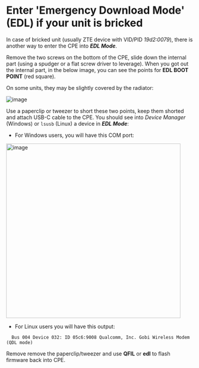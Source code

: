 # Enter 'Emergency Download Mode' (EDL) if your unit is bricked

In case of bricked unit (usually ZTE device with VID/PID *19d2:0079*), there is another way to enter the CPE into ***EDL Mode***.

Remove the two screws on the bottom of the CPE, slide down the internal part (using a spudger or a flat screw driver to leverage).
When you got out the internal  part, in the below image, you can see the points for **EDL BOOT POINT** (red square). 

On some units, they may be slightly covered by the radiator:

![image](https://github.com/stich86/ZTE-MC7010/assets/27808541/8bca2148-b760-4326-8d80-d2e310870187)


Use a paperclip or tweezer to short these two points, keep them shorted and attach USB-C cable to the CPE.
You should see into *Device Manager* (Windows) or `lsusb` (Linux) a device in ***EDL Mode***:
- For Windows users, you will have this COM port:
  
<img width="469" alt="image" src="https://github.com/stich86/ZTE-MC7010/assets/27808541/9851c71d-72fd-4fea-928f-87aa16f38c5c">


- For Linux users you will have this output:
```
  Bus 004 Device 032: ID 05c6:9008 Qualcomm, Inc. Gobi Wireless Modem (QDL mode)
```
  
Remove remove the paperclip/tweezer and use **QFIL** or **edl** to flash firmware back into CPE.

